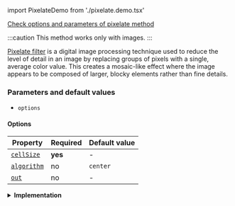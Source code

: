 import PixelateDemo from './pixelate.demo.tsx'

[Check options and parameters of pixelate method](https://image-js.github.io/image-js-typescript/classes/Image.html#pixelate 'github.io link')

:::caution
This method works only with images.
:::

[Pixelate filter](https://en.wikipedia.org/wiki/Pixelization 'Wikipedia link on pixelization concept') is a digital image processing technique used to reduce the level of detail in an image by replacing groups of pixels with a single, average color value. This creates a mosaic-like effect where the image appears to be composed of larger, blocky elements rather than fine details.

<PixelateDemo />

### Parameters and default values

- `options`

#### Options

| Property                                                                                                | Required | Default value |
| ------------------------------------------------------------------------------------------------------- | -------- | ------------- |
| [`cellSize`](https://image-js.github.io/image-js-typescript/interfaces/PixelateOptions.html#cellSize)   | **yes**  | -             |
| [`algorithm`](https://image-js.github.io/image-js-typescript/interfaces/PixelateOptions.html#algorithm) | no       | `center`      |
| [`out`](https://image-js.github.io/image-js-typescript/interfaces/PixelateOptions.html#out)             | no       | -             |

<details><summary><b>Implementation</b></summary>

Here's how pixelate filter is implemented in ImageJS:

_Grid Division_: The first step is to divide the image into a grid of cells. Each cell will represent a block of pixels that will be replaced by a single color in the pixelated version.The size of the grid cells determines the degree of pixelation. Larger grid cells create a more pronounced pixelation effect.

_Color Sampling_: Within each grid cell, the filter samples the colors of the pixels contained in that cell. It can sample it in different algorithms, depending on what the user wants and what algorithm options it chooses.

_Color Replacement_: After obtaining the color for each grid cell, the filter replaces the color of all the pixels within that cell with the calculated sampling color. This effectively reduces the amount of color variation within each cell, resulting in a blocky appearance.

Since each grid cell now represents a larger area of the original image, the fine details are lost, and the image appears pixelated or mosaic-like.

</details>
